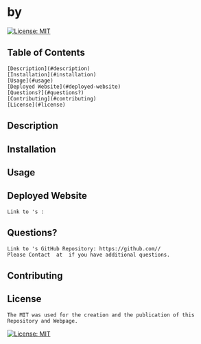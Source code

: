 #  by 

[![License: MIT](https://img.shields.io/badge/License-MIT-yellow.svg)](https://opensource.org/licenses/MIT)

## Table of Contents
    [Description](#description)
    [Installation](#installation)
    [Usage](#usage)
    [Deployed Website](#deployed-website)
    [Questions?](#questions?)
    [Contributing](#contributing)
    [License](#license)

## Description 
    
    
## Installation
    
## Usage

## Deployed Website 
    Link to 's : 

## Questions?
    Link to 's GitHub Repository: https://github.com//
    Please Contact  at  if you have additional questions.

## Contributing 

## License 
    The MIT was used for the creation and the publication of this Repository and Webpage.
[![License: MIT](https://img.shields.io/badge/License-MIT-yellow.svg)](https://opensource.org/licenses/MIT)